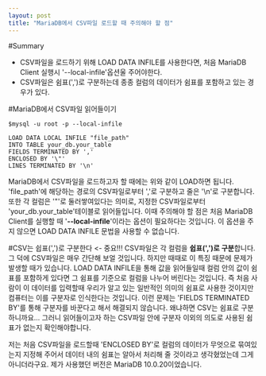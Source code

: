 ```yaml
---
layout: post
title: "MariaDB에서 CSV파일 로드할 때 주의해야 할 점"
---
```


#Summary
- CSV파일을 로드하기 위해 LOAD DATA INFILE를 사용한다면, 처음 MariaDB Client 실행시 '--local-infile'옵션울 주어야한다.
- CSV파일은 쉼표(',')로 구분하는데 종종 컬럼의 데이터가 쉼표를 포함하고 있는 경우가 있다.  

#MariaDB에서 CSV파일 읽어들이기

	$mysql -u root -p --local-infile
	
	LOAD DATA LOCAL INFILE "file_path"
	INTO TABLE your_db.your_table
	FIELDS TERMINATED BY ','
	ENCLOSED BY '\"'
	LINES TERMINATED BY '\n'

MariaDB에서 CSV파일을 로드하고자 할 때에는 위와 같이 LOAD하면 됩니다. 'file_path'에 해당하는 경로의 CSV파일로부터 ','로 구분하고 줄은 '\n'로 구분합니다. 또한 각 컬럼은 '"'로 둘러쌓여있다는 의미로, 지정한 CSV파일로부터 'your_db.your_table'테이블로 읽어들입니다. 이때 주의해야 할 점은 처음 MariaDB Client를 실행할 때  '**--local-infile**'이라는 옵션이 필요하다는 것입니다. 이 옵션을 주지 않으면 LOAD DATA INFILE 문법을 사용할 수 없습니다.

#CSV는 쉽표(',')로 구분한다 <- 중요!!!
CSV파일은 각 컬럼을 **쉽표(',')로 구분**합니다. 그 덕에 CSV파일은 매우 간단해 보얼 것입니다. 하지만 때때로 이 특징 때문에 문제가 발생할 때가 있습니다. LOAD DATA INFILE을 통해 값을 읽어들일때 컬럼 안의 값이 쉼표를 포함하게 있다면 그 쉼표를 기준으로 컬럼을 나누어 버린다는 것입니다. 즉 처음 사람이 이 데이터를 입력할때 우리가 알고 있는 일반적인 의미의 쉼표로 사용한 것이지만 컴퓨터는 이를 구분자로 인식한다는 것입니다. 이런 문제는 'FIELDS TERMINATED BY'를 통해 구분자를 바꾼다고 해서 해결되지 않습니다. 왜냐하면 CSV는 쉼표로 구분하니까요... 그러니 읽어들이고자 하는 CSV파일 안에 구분자 이외의 의도로 사용된 쉼표가 없는지 확인해야합니다. 

저는 처음 CSV파일을 로드할때 'ENCLOSED BY'로 컬럼의 데이터가 무엇으로 묶여있는지 지정해 주어서 데이터 내의 쉼표는 알아서 처리해 줄 것이라고 생각혔었는데 그게 아니더라구요. 제가 사용했던 버전은 MariaDB 10.0.20이었습니다. 


